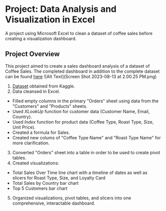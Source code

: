 # Project: Data Analysis and Visualization in Excel
A project using Microsoft Excel to clean a dataset of coffee sales before creating a visualization dashboard.

## Project Overview
This project aimed to create a sales dashboard analysis of a dataset of Coffee Sales. The completed dashboard in addition to the complete dataset can be found [here](https://github.com/pcm19b/Project-Excel/blob/9f65f92673fae5a19f3f7661888a103137d57634/Coffee%20Sales%20Dashboard.xlsx)
![Alt Text](Screen Shot 2023-08-13 at 2.00.25 PM.png)

1. [Dataset](https://github.com/pcm19b/Project-Excel/blob/adf83b772ce1c860bc1f8ed8f20d06151eb2b2bc/coffeeOrdersData.xlsx) obtained from Kaggle.
2. Data cleansed in Excel.
* Filled empty columns in the primary "Orders" sheet using data from the "Customers" and "Products" sheets.
* Used *XLookUp* function for customer data (Customer Name, Email, Country).
* Used *Index* function for product data (Coffee Type, Roast Type, Size, Unit Price).
* Created a formula for Sales.
* Created new colums of "Coffee Type Name" and "Roast Type Name" for more clarification.
3. Converted "Orders" sheet into a table in order to be used to create pivot tables.
4. Created visualizations:
* Total Sales Over Time line chart with a timeline of dates as well as slicers for Roast Type, Size, and Loyalty Card
* Total Sales by Country bar chart
* Top 5 Customers bar chart
5. Organized visualizations, pivot tables, and slicers into one comprehensive, interactable dashboard.
